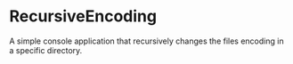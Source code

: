 # RecursiveEncoding
A simple console application that recursively changes the files encoding in a specific directory.
